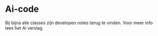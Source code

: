 # Ai-code

Bij bijna alle classes zijn developen notes terug te vinden. Voor meer info lees het Ai verslag
